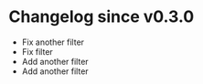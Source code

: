 # Changelog since v0.3.0
- Fix another filter 
- Fix filter 
- Add another filter 
- Add another filter 
